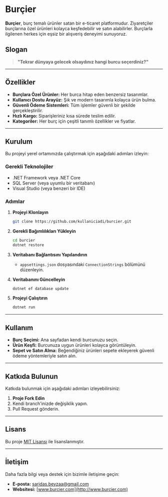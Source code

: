 # Burçier

**Burçier**, burç temalı ürünler satan bir e-ticaret platformudur. Ziyaretçiler burçlarına özel ürünleri kolayca keşfedebilir ve satın alabilirler. Burçlarla ilgilenen herkes için eşsiz bir alışveriş deneyimi sunuyoruz. 

## Slogan

> **"Tekrar dünyaya gelecek olsaydınız hangi burcu seçerdiniz?"**

---

## Özellikler

- **Burçlara Özel Ürünler:** Her burca hitap eden benzersiz tasarımlar.
- **Kullanıcı Dostu Arayüz:** Şık ve modern tasarımla kolayca ürün bulma.
- **Güvenli Ödeme Sistemleri:** Tüm işlemler güvenli bir şekilde gerçekleştirilir.
- **Hızlı Kargo:** Siparişleriniz kısa sürede teslim edilir.
- **Kategoriler:** Her burç için çeşitli tanımlı özellikler ve fiyatlar.

---

## Kurulum

Bu projeyi yerel ortamınızda çalıştırmak için aşağıdaki adımları izleyin:

### Gerekli Teknolojiler
- .NET Framework veya .NET Core
- SQL Server (veya uyumlu bir veritabanı)
- Visual Studio (veya benzeri bir IDE)

### Adımlar

1. **Projeyi Klonlayın**
   ```bash
   git clone https://github.com/kullaniciadi/burcier.git
   ```

2. **Gerekli Bağımlılıkları Yükleyin**
   ```bash
   cd burcier
   dotnet restore
   ```

3. **Veritabanı Bağlantısını Yapılandırın**
   - `appsettings.json` dosyasındaki `ConnectionStrings` bölümünü düzenleyin.

4. **Veritabanını Güncelleyin**
   ```bash
   dotnet ef database update
   ```

5. **Projeyi Çalıştırın**
   ```bash
   dotnet run
   ```

---

## Kullanım

- **Burç Seçimi:** Ana sayfadan kendi burcunuzu seçin.
- **Ürün Keşfi:** Burcunuza uygun ürünleri kolayca görüntüleyin.
- **Sepet ve Satın Alma:** Beğendiğiniz ürünleri sepete ekleyerek güvenli ödeme yöntemleriyle satın alın.

---

## Katkıda Bulunun

Katkıda bulunmak için aşağıdaki adımları izleyebilirsiniz:

1. **Proje Fork Edin**
2. Kendi branch'inizde değişiklik yapın.
3. Pull Request gönderin.

---

## Lisans

Bu proje [MIT Lisansı](LICENSE) ile lisanslanmıştır.

---

## İletişim

Daha fazla bilgi veya destek için bizimle iletişime geçin:

- **E-posta:** saridas.beyzaa@gmail.com
- **Websitesi:** [www.burcier.com](http://www.burcier.com)
